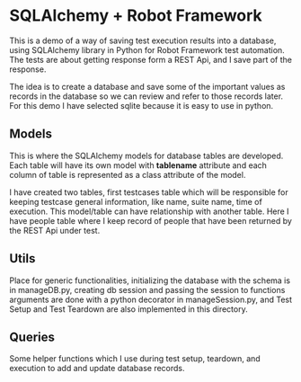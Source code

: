 # SQLAlchemy + Robot Framework 
This is a demo of a way of saving test execution results into a database, using SQLAlchemy 
library in Python for Robot Framework test automation. The tests are about getting response form a REST Api, and I save part of the response. 

The idea is to create a database and save some of the important values as records in the database so we can review and refer to those records later. For this demo I have selected sqlite because it is easy to use in python.


## Models
This is where the SQLAlchemy models for database tables are developed. Each table will 
have its own model with __tablename__ attribute and each column of table is represented 
as a class attribute of the model.

I have created two tables, first testcases table which will be responsible for keeping 
testcase general information, like name, suite name, time of execution. This model/table 
can have relationship with another table. Here I have people table where I keep record of people that have been returned by the REST Api under test.

## Utils
Place for generic functionalities, initializing the database with the schema is in manageDB.py, creating db session and passing the session to functions arguments are done with a python decorator in manageSession.py, and Test Setup and Test Teardown are also implemented in this directory.

## Queries 
Some helper functions which I use during test setup, teardown, and execution to add and update database records.


